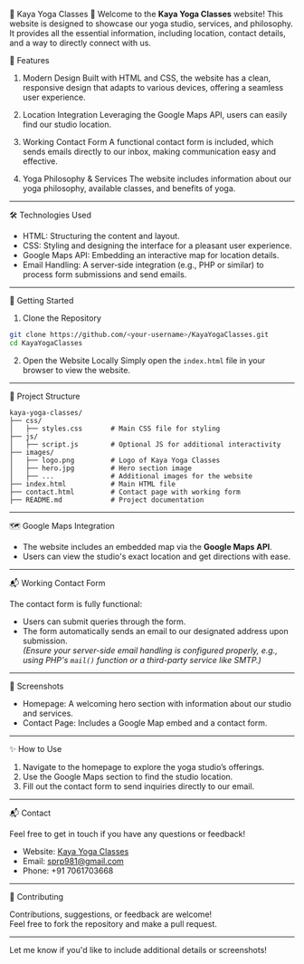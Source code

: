 🧘 Kaya Yoga Classes 🌿
Welcome to the **Kaya Yoga Classes** website! This website is designed to showcase our yoga studio, services, and philosophy. It provides all the essential information, including location, contact details, and a way to directly connect with us.

🌟 Features

1. Modern Design
   Built with HTML and CSS, the website has a clean, responsive design that adapts to various devices, offering a seamless user experience.

2. Location Integration
   Leveraging the Google Maps API, users can easily find our studio location.

3. Working Contact Form
   A functional contact form is included, which sends emails directly to our inbox, making communication easy and effective.

4. Yoga Philosophy & Services
   The website includes information about our yoga philosophy, available classes, and benefits of yoga.

---

🛠️ Technologies Used

- HTML: Structuring the content and layout.  
- CSS: Styling and designing the interface for a pleasant user experience.  
- Google Maps API: Embedding an interactive map for location details.  
- Email Handling: A server-side integration (e.g., PHP or similar) to process form submissions and send emails.

---

🚀 Getting Started

1. Clone the Repository
```bash
git clone https://github.com/<your-username>/KayaYogaClasses.git
cd KayaYogaClasses
```

2. Open the Website Locally
Simply open the `index.html` file in your browser to view the website.

---

📂 Project Structure

```
kaya-yoga-classes/
├── css/
│   ├── styles.css       # Main CSS file for styling
├── js/
│   ├── script.js        # Optional JS for additional interactivity
├── images/
│   ├── logo.png         # Logo of Kaya Yoga Classes
│   ├── hero.jpg         # Hero section image
│   ├── ...              # Additional images for the website
├── index.html           # Main HTML file
├── contact.html         # Contact page with working form
├── README.md            # Project documentation
```

---

🗺️ Google Maps Integration

- The website includes an embedded map via the **Google Maps API**.
- Users can view the studio's exact location and get directions with ease.

---

📬 Working Contact Form

The contact form is fully functional:
- Users can submit queries through the form.
- The form automatically sends an email to our designated address upon submission.  
*(Ensure your server-side email handling is configured properly, e.g., using PHP's `mail()` function or a third-party service like SMTP.)*

---

📸 Screenshots

- Homepage: A welcoming hero section with information about our studio and services.
- Contact Page: Includes a Google Map embed and a contact form.

---

✨ How to Use

1. Navigate to the homepage to explore the yoga studio’s offerings.
2. Use the Google Maps section to find the studio location.
3. Fill out the contact form to send inquiries directly to our email.

---

📬 Contact

Feel free to get in touch if you have any questions or feedback!  
- Website: [Kaya Yoga Classes](kayayogaclasses.netlify.app)  
- Email: sprp981@gmail.com
- Phone: +91 7061703668  

---

🌈 Contributing

Contributions, suggestions, or feedback are welcome!  
Feel free to fork the repository and make a pull request.

---


Let me know if you'd like to include additional details or screenshots!

